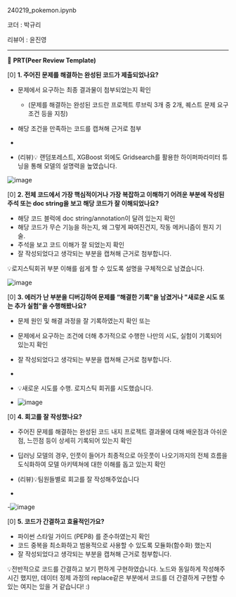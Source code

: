 240219_pokemon.ipynb


코더 : 박규리

리뷰어 : 윤진영

---

🔑 **PRT(Peer Review Template)**

[0]  **1. 주어진 문제를 해결하는 완성된 코드가 제출되었나요?**
- 문제에서 요구하는 최종 결과물이 첨부되었는지 확인
	- (문제를 해결하는 완성된 코드란 프로젝트 루브릭 3개 중 2개, 퀘스트 문제 요구조건 등을 지칭)
- 해당 조건을 만족하는 코드를 캡쳐해 근거로 첨부

-   
- (리뷰)💡 랜덤포레스트, XGBoost 외에도  Gridsearch를 활용한 하이퍼파라미터 튜닝을 통해 모델의 설명력을 높였습니다.

  
![image](https://github.com/Jean-yun/-Peer_review/assets/155133473/5125adfa-74bf-419d-aa59-432b6d7a1687)

  
    
[0]  **2. 전체 코드에서 가장 핵심적이거나 가장 복잡하고 이해하기 어려운 부분에 작성된 
	주석 또는 doc string을 보고 해당 코드가 잘 이해되었나요?**
- 해당 코드 블럭에 doc string/annotation이 달려 있는지 확인
- 해당 코드가 무슨 기능을 하는지, 왜 그렇게 짜여진건지, 작동 메커니즘이 뭔지 기술.
- 주석을 보고 코드 이해가 잘 되었는지 확인
- 잘 작성되었다고 생각되는 부분을 캡쳐해 근거로 첨부합니다.

    
💡로지스틱회귀 부분 이해를 쉽게 할 수 있도록 설명을 구체적으로 남겼습니다.  

![image](https://github.com/Jean-yun/-Peer_review/assets/155133473/d8dfae9d-b815-4d5a-a2cf-38c9571ae259)

        
[0]  **3. 에러가 난 부분을 디버깅하여 문제를 “해결한 기록"을 남겼거나 "새로운 시도 
또는 추가 실험"을 수행해봤나요?**
- 문제 원인 및 해결 과정을 잘 기록하였는지 확인 또는
- 문제에서 요구하는 조건에 더해 추가적으로 수행한 나만의 시도, 실험이 기록되어 있는지 확인
- 잘 작성되었다고 생각되는 부분을 캡쳐해 근거로 첨부합니다.

-   
- 💡새로운 시도를 수행. 로지스틱 회귀를 시도했습니다.
- 
  ![image](https://github.com/Jean-yun/-Peer_review/assets/155133473/da721285-4c3f-47f6-a7da-dccb00a0c92b)


   
[0]  **4. 회고를 잘 작성했나요?**
- 주어진 문제를 해결하는 완성된 코드 내지 프로젝트 결과물에 대해 배운점과 아쉬운점, 느낀점 등이 상세히 기록되어 있는지 확인
- 딥러닝 모델의 경우, 인풋이 들어가 최종적으로 아웃풋이 나오기까지의 전체 흐름을 도식화하여 모델 아키텍쳐에 대한 이해를 돕고 있는지 확인

      
- (리뷰)💡팀원들별로 회고를 잘 작성해주었습니다
- 
-![image](https://github.com/Jean-yun/-Peer_review/assets/155133473/d25197c6-5dda-4224-b8cd-8731360ab304)



[0]  **5. 코드가 간결하고 효율적인가요?**
- 파이썬 스타일 가이드 (PEP8) 를 준수하였는지 확인
- 코드 중복을 최소화하고 범용적으로 사용할 수 있도록 모듈화(함수화) 했는지
- 잘 작성되었다고 생각되는 부분을 캡쳐해 근거로 첨부합니다.

💡전반적으로 코드를 간결하고 보기 편하게 구현하였습니다. 노드와 동일하게 작성해주시긴 했지만, 데이터 정제 과정의 replace같은 부분에서 코드를 더 간결하게 구현할 수 있는 여지는 있을 거 같습니다! :) 


